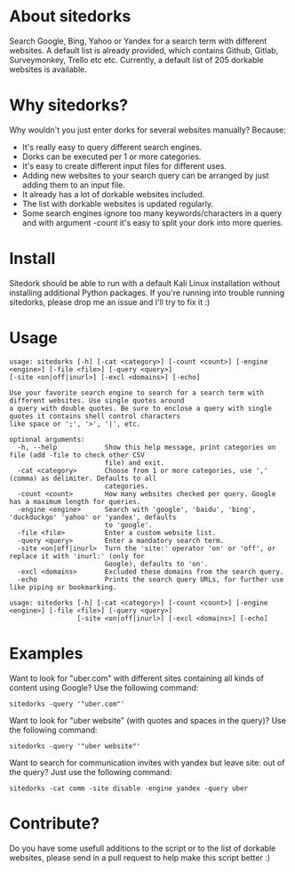# About sitedorks
Search Google, Bing, Yahoo or Yandex for a search term with different websites. A default list is already provided, which contains Github, Gitlab, Surveymonkey, Trello etc etc. Currently, a default list of 205 dorkable websites is available.
# Why sitedorks?
Why wouldn't you just enter dorks for several websites manually? Because:
* It's really easy to query different search engines.
* Dorks can be executed per 1 or more categories.
* It's easy to create different input files for different uses.
* Adding new websites to your search query can be arranged by just adding them to an input file.
* It already has a lot of dorkable websites included.
* The list with dorkable websites is updated regularly.
* Some search engines ignore too many keywords/characters in a query and with argument -count it's easy to split your dork into more queries.

# Install
Sitedork should be able to run with a default Kali Linux installation without installing additional Python packages. If you're running into trouble running sitedorks, please drop me an issue and I'll try to fix it :)

# Usage
```
usage: sitedorks [-h] [-cat <category>] [-count <count>] [-engine <engine>] [-file <file>] [-query <query>]
[-site <on|off|inurl>] [-excl <domains>] [-echo]

Use your favorite search engine to search for a search term with different websites. Use single quotes around
a query with double quotes. Be sure to enclose a query with single quotes it contains shell control characters
like space or ';', '>', '|', etc.

optional arguments:
  -h, --help            Show this help message, print categories on file (add -file to check other CSV
                        file) and exit.
  -cat <category>       Choose from 1 or more categories, use ',' (comma) as delimiter. Defaults to all
                        categories.
  -count <count>        How many websites checked per query. Google has a maximum length for queries.
  -engine <engine>      Search with 'google', 'baidu', 'bing', 'duckduckgo' 'yahoo' or 'yandex', defaults
                        to 'google'.
  -file <file>          Enter a custom website list.
  -query <query>        Enter a mandatory search term.
  -site <on|off|inurl>  Turn the 'site:' operator 'on' or 'off', or replace it with 'inurl:' (only for
                        Google), defaults to 'on'.
  -excl <domains>       Excluded these domains from the search query.
  -echo                 Prints the search query URLs, for further use like piping or bookmarking.

usage: sitedorks [-h] [-cat <category>] [-count <count>] [-engine <engine>] [-file <file>] [-query <query>]
                 [-site <on|off|inurl>] [-excl <domains>] [-echo]
```

# Examples
Want to look for "uber.com" with different sites containing all kinds of content using Google? Use the following command:
```
sitedorks -query '"uber.com"'
```
Want to look for "uber website" (with quotes and spaces in the query)? Use the following command:
```
sitedorks -query '"uber website"'
```
Want to search for communication invites with yandex but leave site: out of the query? Just use the following command:
```
sitedorks -cat comm -site disable -engine yandex -query uber
```
# Contribute?
Do you have some usefull additions to the script or to the list of dorkable websites, please send in a pull request to help make this script better :)
